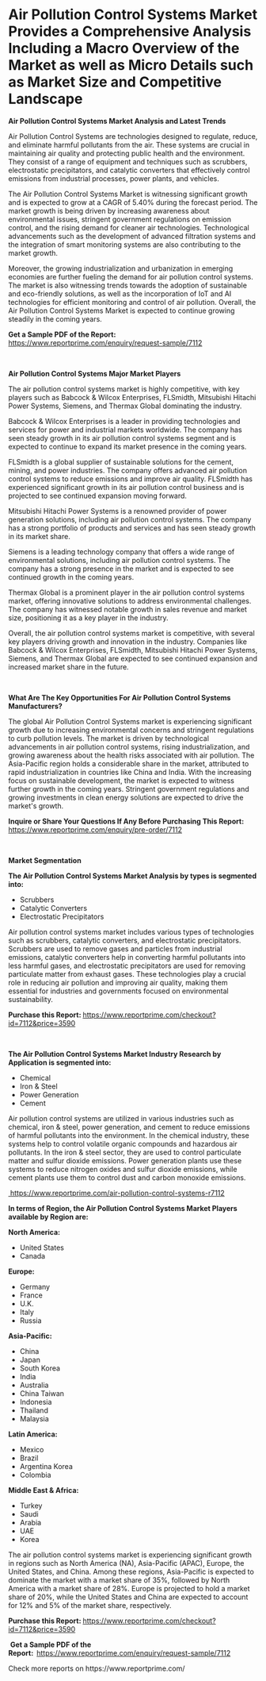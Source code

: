 <p><h1>Air Pollution Control Systems Market Provides a Comprehensive Analysis Including a Macro Overview of the Market as well as Micro Details such as Market Size and Competitive Landscape</h1></p><p><strong>Air Pollution Control Systems Market Analysis and Latest Trends</strong></p>
<p><p>Air Pollution Control Systems are technologies designed to regulate, reduce, and eliminate harmful pollutants from the air. These systems are crucial in maintaining air quality and protecting public health and the environment. They consist of a range of equipment and techniques such as scrubbers, electrostatic precipitators, and catalytic converters that effectively control emissions from industrial processes, power plants, and vehicles.</p><p>The Air Pollution Control Systems Market is witnessing significant growth and is expected to grow at a CAGR of 5.40% during the forecast period. The market growth is being driven by increasing awareness about environmental issues, stringent government regulations on emission control, and the rising demand for cleaner air technologies. Technological advancements such as the development of advanced filtration systems and the integration of smart monitoring systems are also contributing to the market growth.</p><p>Moreover, the growing industrialization and urbanization in emerging economies are further fueling the demand for air pollution control systems. The market is also witnessing trends towards the adoption of sustainable and eco-friendly solutions, as well as the incorporation of IoT and AI technologies for efficient monitoring and control of air pollution. Overall, the Air Pollution Control Systems Market is expected to continue growing steadily in the coming years.</p></p>
<p><strong>Get a Sample PDF of the Report:&nbsp;</strong> <a href="https://www.reportprime.com/enquiry/request-sample/7112">https://www.reportprime.com/enquiry/request-sample/7112</a></p>
<p>&nbsp;</p>
<p><strong>Air Pollution Control Systems Major Market Players</strong></p>
<p><p>The air pollution control systems market is highly competitive, with key players such as Babcock & Wilcox Enterprises, FLSmidth, Mitsubishi Hitachi Power Systems, Siemens, and Thermax Global dominating the industry. </p><p>Babcock & Wilcox Enterprises is a leader in providing technologies and services for power and industrial markets worldwide. The company has seen steady growth in its air pollution control systems segment and is expected to continue to expand its market presence in the coming years.</p><p>FLSmidth is a global supplier of sustainable solutions for the cement, mining, and power industries. The company offers advanced air pollution control systems to reduce emissions and improve air quality. FLSmidth has experienced significant growth in its air pollution control business and is projected to see continued expansion moving forward.</p><p>Mitsubishi Hitachi Power Systems is a renowned provider of power generation solutions, including air pollution control systems. The company has a strong portfolio of products and services and has seen steady growth in its market share.</p><p>Siemens is a leading technology company that offers a wide range of environmental solutions, including air pollution control systems. The company has a strong presence in the market and is expected to see continued growth in the coming years.</p><p>Thermax Global is a prominent player in the air pollution control systems market, offering innovative solutions to address environmental challenges. The company has witnessed notable growth in sales revenue and market size, positioning it as a key player in the industry.</p><p>Overall, the air pollution control systems market is competitive, with several key players driving growth and innovation in the industry. Companies like Babcock & Wilcox Enterprises, FLSmidth, Mitsubishi Hitachi Power Systems, Siemens, and Thermax Global are expected to see continued expansion and increased market share in the future.</p></p>
<p>&nbsp;</p>
<p><strong>What Are The Key Opportunities For Air Pollution Control Systems Manufacturers?</strong></p>
<p><p>The global Air Pollution Control Systems market is experiencing significant growth due to increasing environmental concerns and stringent regulations to curb pollution levels. The market is driven by technological advancements in air pollution control systems, rising industrialization, and growing awareness about the health risks associated with air pollution. The Asia-Pacific region holds a considerable share in the market, attributed to rapid industrialization in countries like China and India. With the increasing focus on sustainable development, the market is expected to witness further growth in the coming years. Stringent government regulations and growing investments in clean energy solutions are expected to drive the market's growth.</p></p>
<p><strong>Inquire or Share Your Questions If Any Before Purchasing This Report:</strong> <a href="https://www.reportprime.com/enquiry/pre-order/7112">https://www.reportprime.com/enquiry/pre-order/7112</a></p>
<p>&nbsp;</p>
<p><strong>Market Segmentation</strong></p>
<p><strong>The Air Pollution Control Systems Market Analysis by types is segmented into:</strong></p>
<p><ul><li>Scrubbers</li><li>Catalytic Converters</li><li>Electrostatic Precipitators</li></ul></p>
<p><p>Air pollution control systems market includes various types of technologies such as scrubbers, catalytic converters, and electrostatic precipitators. Scrubbers are used to remove gases and particles from industrial emissions, catalytic converters help in converting harmful pollutants into less harmful gases, and electrostatic precipitators are used for removing particulate matter from exhaust gases. These technologies play a crucial role in reducing air pollution and improving air quality, making them essential for industries and governments focused on environmental sustainability.</p></p>
<p><strong>Purchase this Report:&nbsp;</strong><a href="https://www.reportprime.com/checkout?id=7112&price=3590">https://www.reportprime.com/checkout?id=7112&price=3590</a></p>
<p>&nbsp;</p>
<p><strong>The Air Pollution Control Systems Market Industry Research by Application is segmented into:</strong></p>
<p><ul><li>Chemical</li><li>Iron & Steel</li><li>Power Generation</li><li>Cement</li></ul></p>
<p><p>Air pollution control systems are utilized in various industries such as chemical, iron & steel, power generation, and cement to reduce emissions of harmful pollutants into the environment. In the chemical industry, these systems help to control volatile organic compounds and hazardous air pollutants. In the iron & steel sector, they are used to control particulate matter and sulfur dioxide emissions. Power generation plants use these systems to reduce nitrogen oxides and sulfur dioxide emissions, while cement plants use them to control dust and carbon monoxide emissions.</p></p>
<p><a href="https://www.reportprime.com/air-pollution-control-systems-r7112">&nbsp;https://www.reportprime.com/air-pollution-control-systems-r7112</a></p>
<p><strong>In terms of Region, the Air Pollution Control Systems Market Players available by Region are:</strong></p>
<p>
    <p> <strong> North America: </strong>
        <ul>
            <li>United States</li>
            <li>Canada</li>
        </ul>
        </p> 
    <p> <strong> Europe: </strong>
        <ul>
            <li>Germany</li>
            <li>France</li>
            <li>U.K.</li>
            <li>Italy</li>
            <li>Russia</li>
        </ul>
        </p> 
    <p> <strong> Asia-Pacific: </strong>
        <ul>
            <li>China</li>
            <li>Japan</li>
            <li>South Korea</li>
            <li>India</li>
            <li>Australia</li>
            <li>China Taiwan</li>
            <li>Indonesia</li>
            <li>Thailand</li>
            <li>Malaysia</li>
        </ul>
        </p> 
    <p> <strong> Latin America: </strong>
        <ul>
            <li>Mexico</li>
            <li>Brazil</li>
            <li>Argentina Korea</li>
            <li>Colombia</li>
        </ul>
        </p> 
    <p> <strong> Middle East & Africa: </strong>
        <ul>
            <li>Turkey</li>
            <li>Saudi</li>
            <li>Arabia</li>
            <li>UAE</li>
            <li>Korea</li>
        </ul>
    </p>
    </p>
<p><p>The air pollution control systems market is experiencing significant growth in regions such as North America (NA), Asia-Pacific (APAC), Europe, the United States, and China. Among these regions, Asia-Pacific is expected to dominate the market with a market share of 35%, followed by North America with a market share of 28%. Europe is projected to hold a market share of 20%, while the United States and China are expected to account for 12% and 5% of the market share, respectively.</p></p>
<p><strong>Purchase this Report: </strong><a href="https://www.reportprime.com/checkout?id=7112&price=3590">https://www.reportprime.com/checkout?id=7112&price=3590</a></p>
<p>&nbsp;<strong>Get a Sample PDF of the Report:&nbsp;&nbsp;</strong><a href="https://www.reportprime.com/enquiry/request-sample/7112">https://www.reportprime.com/enquiry/request-sample/7112</a></p>
<p><strong></strong></p>
<p>Check more reports on https://www.reportprime.com/</p>